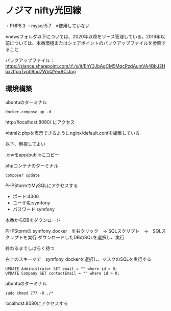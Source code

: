 # ノジマ nifty光回線

・PHP8.3
・mysql:5.7　※使用していない

※newsフォルダ以下については、2020年以降をソース管理している。2019年以前については、本番環境またはシェアポイントのバックアップファイルを参照すること

バックアップファイル：https://siance.sharepoint.com/:f:/s/it/EhY3JbAgCM5MqcPzdAumVA4BbJ2HbxzttpoTvp09nd7WbQ?e=9ClJog

## 環境構築

ubuntuのターミナル
```
docker-compose up -d
```

http://localhost:8080/ にアクセス

※htmlとphpを表示できるようにnginx/default.confを編集している

以下、無視してよい

.envをapp/publicにコピー

phpコンテナのターミナル
```
composer update
```
PHPStormでMySQLにアクセスする
* ポート:4306
* ユーザ名:symfony
* パスワード:symfony

本番からDBをダウンロード

PHPStormの symfony_docker　を右クリック　-> SQLスクリプト　->　SQLスクリプトを実行
ダウンロードしたDBのSQLを選択し、実行

終わるまでしばらく待つ

右上のスキーマで　symfony_dockerを選択し、マスクのSQLを実行する
```
UPDATE Administrator SET email = "" where id > 0;
UPDATE Company SET contactEmail = "" where id > 0;
```

ubuntuのターミナル
```
sudo chmod 777 -R ./*
```
localhost:8080にアクセスする
